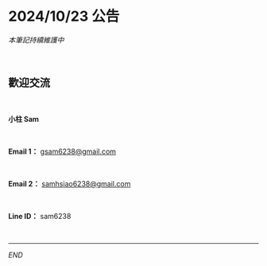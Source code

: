 # 2024/10/23 公告

_本筆記持續維護中_

<br>

## 歡迎交流

<br>

**小柱 Sam**

<br>

**Email 1：** gsam6238@gmail.com

<br>

**Email 2：** samhsiao6238@gmail.com

<br>

**Line ID：** sam6238

<br>

___

_END_